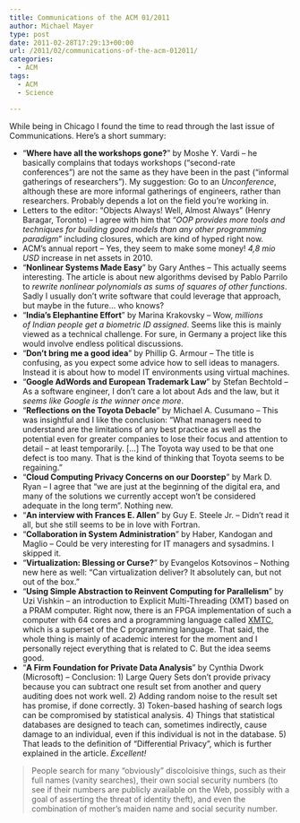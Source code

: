 ```yaml
---
title: Communications of the ACM 01/2011
author: Michael Mayer
type: post
date: 2011-02-28T17:29:13+00:00
url: /2011/02/communications-of-the-acm-012011/
categories:
  - ACM
tags:
  - ACM
  - Science

---
```

While being in Chicago I found the time to read through the last issue of Communications. Here&#8217;s a short summary:

  * &#8220;**Where have all the workshops gone?**&#8221; by Moshe Y. Vardi &#8211; he basically complains that todays workshops (&#8220;second-rate conferences&#8221;) are not the same as they have been in the past (&#8220;informal gatherings of researchers&#8221;). My suggestion: Go to an _Unconference_, although these are more informal gatherings of engineers, rather than researchers. Probably depends a lot on the field you&#8217;re working in.
  * Letters to the editor: &#8220;Objects Always! Well, Almost Always&#8221; (Henry Baragar, Toronto) &#8211; I agree with him that &#8220;_OOP provides more tools and techniques for building good models than any other programming paradigm_&#8221; including closures, which are kind of hyped right now.
  * ACM&#8217;s annual report &#8211; Yes, they seem to make some money! _4,8 mio USD_ increase in net assets in 2010.
  * &#8220;**Nonlinear Systems Made Easy**&#8221; by Gary Anthes &#8211; This actually seems interesting. The article is about new algorithms devised by Pablo Parrilo to _rewrite nonlinear polynomials as sums of squares of other functions_. Sadly I usually don&#8217;t write software that could leverage that approach, but maybe in the future&#8230; who knows?
  * &#8220;**India&#8217;s Elephantine Effort**&#8221; by Marina Krakovsky &#8211; Wow, _millions of Indian people get a biometric ID assigned_. Seems like this is mainly viewed as a technical challenge. For sure, in Germany a project like this would involve endless political discussions.
  * &#8220;**Don&#8217;t bring me a good idea**&#8221; by Phillip G. Armour &#8211; The title is confusing, as you expect some advice how to sell ideas to managers. Instead it is about how to model IT environments using virtual machines.
  * &#8220;**Google AdWords and European Trademark Law**&#8221; by Stefan Bechtold &#8211; As a software engineer, I don&#8217;t care a lot about Ads and the law, but it _seems like Google is the winner once more_.
  * &#8220;**Reflections on the Toyota Debacle**&#8221; by Michael A. Cusumano &#8211; This was insightful and I like the conclusion: &#8220;What managers need to understand are the limitations of any best practice as well as the potential even for greater companies to lose their focus and attention to detail &#8211; at least temporarily. [&#8230;] The Toyota way used to be that one defect is too many. That is the kind of thinking that Toyota seems to be regaining.&#8221;
  * &#8220;**Cloud Computing Privacy Concerns on our Doorstep**&#8221; by Mark D. Ryan &#8211; I agree that &#8220;we are just at the beginning of the digital era, and many of the solutions we currently accept won&#8217;t be considered adequate in the long term&#8221;. Nothing new.
  * &#8220;**An interview with Frances E. Allen**&#8221; by Guy E. Steele Jr. &#8211; Didn&#8217;t read it all, but she still seems to be in love with Fortran.
  * &#8220;**Collaboration in System Administration**&#8221; by Haber, Kandogan and Maglio &#8211; Could be very interesting for IT managers and sysadmins. I skipped it.
  * &#8220;**Virtualization: Blessing or Curse?**&#8221; by Evangelos Kotsovinos &#8211; Nothing new here as well: &#8220;Can virtualization deliver? It absolutely can, but not out of the box.&#8221;
  * &#8220;**Using Simple Abstraction to Reinvent Computing for Parallelism**&#8221; by Uzi Vishkin &#8211; an introduction to Explicit Multi-Threading (XMT) based on a PRAM computer. Right now, there is an FPGA implementation of such a computer with 64 cores and a programming language called <a href="http://www.umiacs.umd.edu/users/vishkin/XMT/manual4xmtc1out-of2.pdf" target="_blank">XMTC</a>, which is a superset of the C programming language. That said, the whole thing is mainly of academic interest for the moment and I personally reject everything that is related to C. But the idea seems good.
  * &#8220;**A Firm Foundation for Private Data Analysis**&#8221; by Cynthia Dwork (Microsoft) &#8211; Conclusion: 1) Large Query Sets don&#8217;t provide privacy because you can subtract one result set from another and query auditing does not work well. 2) Adding random noise to the result set has promise, if done correctly. 3) Token-based hashing of search logs can be compromised by statistical analysis. 4) Things that statistical databases are designed to teach can, sometimes indirectly, cause damage to an individual, even if this individual is not in the database. 5) That leads to the definition of &#8220;Differential Privacy&#8221;, which is further explained in the article. _Excellent!_

> People search for many &#8220;obviously&#8221; discoloisive things, such as their full names (vanity searches), their own social security numbers (to see if their numbers are publicly available on the Web, possibly with a goal of asserting the threat of identity theft), and even the combination of mother&#8217;s maiden name and social security number.